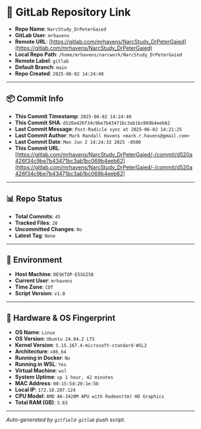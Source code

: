 # 🔗 GitLab Repository Link

- **Repo Name**: `NarcStudy_DrPeterGaied`
- **GitLab User**: `mrhavens`
- **Remote URL**: [https://gitlab.com/mrhavens/NarcStudy_DrPeterGaied](https://gitlab.com/mrhavens/NarcStudy_DrPeterGaied)
- **Local Repo Path**: `/home/mrhavens/narcwork/NarcStudy_DrPeterGaied`
- **Remote Label**: `gitlab`
- **Default Branch**: `main`
- **Repo Created**: `2025-06-02 14:24:40`

---

## 📦 Commit Info

- **This Commit Timestamp**: `2025-06-02 14:24:40`
- **This Commit SHA**: `d520a426f34c9be7b43471bc3ab1bc069b4eeb62`
- **Last Commit Message**: `Post-Radicle sync at 2025-06-02 14:21:25`
- **Last Commit Author**: `Mark Randall Havens <mark.r.havens@gmail.com>`
- **Last Commit Date**: `Mon Jun 2 14:24:33 2025 -0500`
- **This Commit URL**: [https://gitlab.com/mrhavens/NarcStudy_DrPeterGaied/-/commit/d520a426f34c9be7b43471bc3ab1bc069b4eeb62](https://gitlab.com/mrhavens/NarcStudy_DrPeterGaied/-/commit/d520a426f34c9be7b43471bc3ab1bc069b4eeb62)

---

## 📊 Repo Status

- **Total Commits**: `45`
- **Tracked Files**: `28`
- **Uncommitted Changes**: `No`
- **Latest Tag**: `None`

---

## 🧽 Environment

- **Host Machine**: `DESKTOP-E5SGI58`
- **Current User**: `mrhavens`
- **Time Zone**: `CDT`
- **Script Version**: `v1.0`

---

## 🧬 Hardware & OS Fingerprint

- **OS Name**: `Linux`
- **OS Version**: `Ubuntu 24.04.2 LTS`
- **Kernel Version**: `5.15.167.4-microsoft-standard-WSL2`
- **Architecture**: `x86_64`
- **Running in Docker**: `No`
- **Running in WSL**: `Yes`
- **Virtual Machine**: `wsl`
- **System Uptime**: `up 1 hour, 42 minutes`
- **MAC Address**: `00:15:5d:20:1e:5b`
- **Local IP**: `172.18.207.124`
- **CPU Model**: `AMD A6-3420M APU with Radeon(tm) HD Graphics`
- **Total RAM (GB)**: `3.63`

---

_Auto-generated by `gitfield-gitlab` push script._
